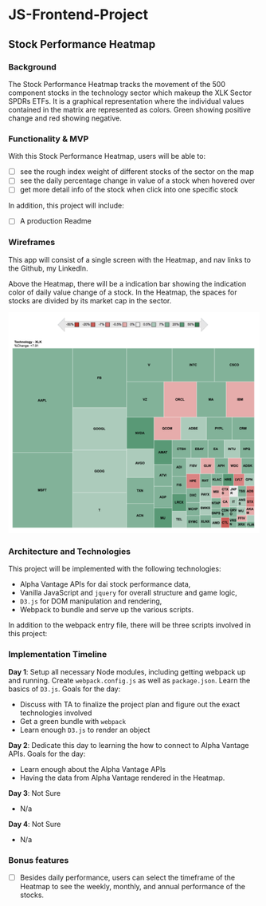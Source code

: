 # JS-Frontend-Project

## Stock Performance Heatmap

### Background

The Stock Performance Heatmap tracks the movement of the 500 component stocks in the technology sector which makeup the XLK Sector SPDRs ETFs. It is a graphical representation where the individual values contained in the matrix are represented as colors. Green showing positive change and red showing negative.

### Functionality & MVP  

With this Stock Performance Heatmap, users will be able to:

- [ ] see the rough index weight of different stocks of the sector on the map
- [ ] see the daily percentage change in value of a stock when hovered over
- [ ] get more detail info of the stock when click into one specific stock

In addition, this project will include:

- [ ] A production Readme

### Wireframes

This app will consist of a single screen with the Heatmap, and nav links to the Github, my LinkedIn.

Above the Heatmap, there will be a indication bar showing the indication color of daily value change of a stock.
In the Heatmap, the spaces for stocks are divided by its market cap in the sector.

![wireframes](https://github.com/klhang/JS-Frontend-Project/blob/master/images/WireFrame%20Screen%20Shot.png)

### Architecture and Technologies

This project will be implemented with the following technologies:

- Alpha Vantage APIs for dai stock performance data,
- Vanilla JavaScript and `jquery` for overall structure and game logic,
- `D3.js` for DOM manipulation and rendering,
- Webpack to bundle and serve up the various scripts.

In addition to the webpack entry file, there will be three scripts involved in this project:


### Implementation Timeline

**Day 1**: Setup all necessary Node modules, including getting webpack up and running.  Create `webpack.config.js` as well as `package.json`.  Learn the basics of `D3.js`.  Goals for the day:

- Discuss with TA to finalize the project plan and figure out the exact technologies involved
- Get a green bundle with `webpack`
- Learn enough `D3.js` to render an object

**Day 2**: Dedicate this day to learning the how to connect to Alpha Vantage APIs. Goals for the day:

- Learn enough about the Alpha Vantage APIs
- Having the data from Alpha Vantage rendered in the Heatmap.

**Day 3**: Not Sure

- N/a


**Day 4**: Not Sure

- N/a


### Bonus features
- [ ] Besides daily performance, users can select the timeframe of the Heatmap to see the weekly, monthly, and annual performance of the stocks.
